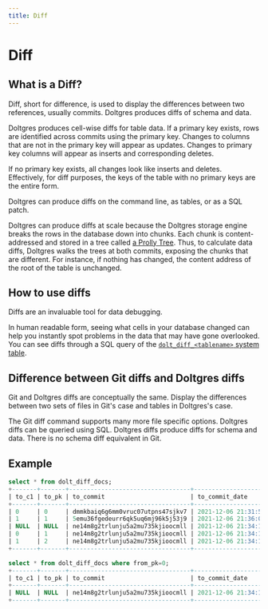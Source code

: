 ```yaml
---
title: Diff
---
```


# Diff

## What is a Diff?

Diff, short for difference, is used to display the differences between two references, usually
commits. Doltgres produces diffs of schema and data.

Doltgres produces cell-wise diffs for table data. If a primary key exists, rows are identified
across commits using the primary key. Changes to columns that are not in the primary key will appear
as updates. Changes to primary key columns will appear as inserts and corresponding deletes.

If no primary key exists, all changes look like inserts and deletes. Effectively, for diff purposes,
the keys of the table with no primary keys are the entire form.

Doltgres can produce diffs on the command line, as tables, or as a SQL patch.

Doltgres can produce diffs at scale because the Doltgres storage engine breaks the rows in the
database down into chunks. Each chunk is content-addressed and stored in a tree called [a Prolly
Tree](../../architecture/storage-engine/prolly-tree.md). Thus, to calculate data diffs, Doltgres
walks the trees at both commits, exposing the chunks that are different. For instance, if nothing
has changed, the content address of the root of the table is unchanged.

## How to use diffs

Diffs are an invaluable tool for data debugging. 

In human readable form, seeing what cells in your database changed can help you instantly spot
problems in the data that may have gone overlooked. You can see diffs through a SQL query of the
[`dolt_diff_<tablename>` system table](../../reference/sql/version-control/dolt-system-tables.md).

## Difference between Git diffs and Doltgres diffs

Git and Doltgres diffs are conceptually the same. Display the differences between two sets of files
in Git's case and tables in Doltgres's case.

The Git diff command supports many more file specific options. Doltgres diffs can be queried using
SQL. Doltgres diffs produce diffs for schema and data. There is no schema diff equivalent in Git.

## Example

```sql
select * from dolt_diff_docs;
+-------+-------+----------------------------------+-----------------------------------+---------+---------+----------------------------------+-----------------------------------+-----------+
| to_c1 | to_pk | to_commit                        | to_commit_date                    | from_c1 | from_pk | from_commit                      | from_commit_date                  | diff_type |
+-------+-------+----------------------------------+-----------------------------------+---------+---------+----------------------------------+-----------------------------------+-----------+
| 0     | 0     | dmmkbaiq6g6mm0vruc07utpns47sjkv7 | 2021-12-06 21:31:54.041 +0000 UTC | NULL    | NULL    | v42og53ru3k3hak3decm23crp5p6kd2f | 2021-12-06 21:27:53.886 +0000 UTC | added     |
| 1     | 1     | 5emu36fgedeurr6qk5uq6mj96k5j53j9 | 2021-12-06 21:36:02.076 +0000 UTC | 0       | 1       | ne14m8g2trlunju5a2mu735kjioocmll | 2021-12-06 21:34:12.585 +0000 UTC | modified  |
| NULL  | NULL  | ne14m8g2trlunju5a2mu735kjioocmll | 2021-12-06 21:34:12.585 +0000 UTC | 0       | 0       | dmmkbaiq6g6mm0vruc07utpns47sjkv7 | 2021-12-06 21:31:54.041 +0000 UTC | removed   |
| 0     | 1     | ne14m8g2trlunju5a2mu735kjioocmll | 2021-12-06 21:34:12.585 +0000 UTC | NULL    | NULL    | dmmkbaiq6g6mm0vruc07utpns47sjkv7 | 2021-12-06 21:31:54.041 +0000 UTC | added     |
| 1     | 2     | ne14m8g2trlunju5a2mu735kjioocmll | 2021-12-06 21:34:12.585 +0000 UTC | NULL    | NULL    | dmmkbaiq6g6mm0vruc07utpns47sjkv7 | 2021-12-06 21:31:54.041 +0000 UTC | added     |
+-------+-------+----------------------------------+-----------------------------------+---------+---------+----------------------------------+-----------------------------------+-----------+

select * from dolt_diff_docs where from_pk=0;
+-------+-------+----------------------------------+-----------------------------------+---------+---------+----------------------------------+-----------------------------------+-----------+
| to_c1 | to_pk | to_commit                        | to_commit_date                    | from_c1 | from_pk | from_commit                      | from_commit_date                  | diff_type |
+-------+-------+----------------------------------+-----------------------------------+---------+---------+----------------------------------+-----------------------------------+-----------+
| NULL  | NULL  | ne14m8g2trlunju5a2mu735kjioocmll | 2021-12-06 21:34:12.585 +0000 UTC | 0       | 0       | dmmkbaiq6g6mm0vruc07utpns47sjkv7 | 2021-12-06 21:31:54.041 +0000 UTC | removed   |
+-------+-------+----------------------------------+-----------------------------------+---------+---------+----------------------------------+-----------------------------------+-----------+
```
